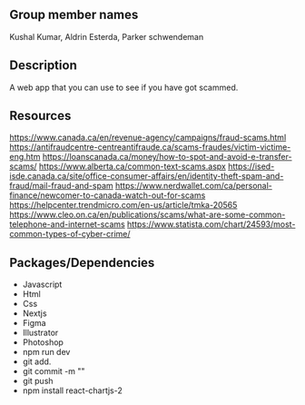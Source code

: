 ## Group member names
Kushal Kumar, Aldrin Esterda, Parker schwendeman


## Description 
A web app that you can use to see if you have got scammed.

## Resources 
https://www.canada.ca/en/revenue-agency/campaigns/fraud-scams.html
https://antifraudcentre-centreantifraude.ca/scams-fraudes/victim-victime-eng.htm
https://loanscanada.ca/money/how-to-spot-and-avoid-e-transfer-scams/
https://www.alberta.ca/common-text-scams.aspx
https://ised-isde.canada.ca/site/office-consumer-affairs/en/identity-theft-spam-and-fraud/mail-fraud-and-spam
https://www.nerdwallet.com/ca/personal-finance/newcomer-to-canada-watch-out-for-scams
https://helpcenter.trendmicro.com/en-us/article/tmka-20565
https://www.cleo.on.ca/en/publications/scams/what-are-some-common-telephone-and-internet-scams
https://www.statista.com/chart/24593/most-common-types-of-cyber-crime/


## Packages/Dependencies 
- Javascript
- Html
- Css
- Nextjs
- Figma
- Illustrator
- Photoshop
- npm run dev
- git add.
- git commit -m ""
- git push
- npm install react-chartjs-2 

